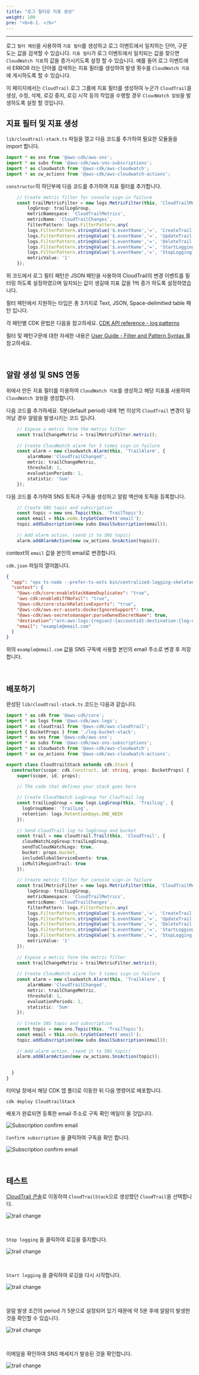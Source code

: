 ```yaml
---
title: "로그 필터로 지표 생성"
weight: 100
pre: "<b>6-1. </b>"
---
```

***

로그 `필터 패턴`을 사용하여 `지표 필터`를 생성하고 로그 이벤트에서 일치하는 단어, 구문 도는 값을 검색할 수 있습니다. `지표 필터`가 로그 이벤트에서 일치되는 값을 찾으면 `CloudWatch 지표`의 값을 증가시키도록 설정 할 수 있습니다. 예를 들어 로그 이벤트에서 ERROR 라는 단어를 검색하는 지표 필터를 생성하여 발생 횟수를 `CloudWatch 지표`에 게시하도록 할 수 있습니다.

이 페이지에서는 `CloudTrail` 로그 그룹에 지표 필터를 생성하여 누군가 `CloudTrail`을 생성, 수정, 삭제, 로깅 중지, 로깅 시작 등의 작업을 수행할 경우  `CloudWatch 알람`을 발생하도록 설정 할 것입니다.

## 지표 필터 및 지표 생성

`lib/cloudtrail-stack.ts` 파일을 열고 다음 코드를 추가하여 필요한 모듈들을 import 합니다.

```typescript
import * as sns from '@aws-cdk/aws-sns';
import * as subs from '@aws-cdk/aws-sns-subscriptions';
import * as cloudwatch from '@aws-cdk/aws-cloudwatch';
import * as cw_actions from '@aws-cdk/aws-cloudwatch-actions';
```

`constructor`의 하단부에 다음 코드를 추가하여 지표 필터를 추가합니다.

```typescript
    // Create metric filter for console sign-in failure 
    const trailMetricFilter = new logs.MetricFilter(this, 'CloudTrailMetricFilter', {
        logGroup: trailLogGroup,
        metricNamespace: 'CloudTrailMetrics',
        metricName: 'CloudTrailChanges',
        filterPattern: logs.FilterPattern.any(
        logs.FilterPattern.stringValue('$.eventName','=', 'CreateTrail'),
        logs.FilterPattern.stringValue('$.eventName','=', 'UpdateTrail'),
        logs.FilterPattern.stringValue('$.eventName','=', 'DeleteTrail'),
        logs.FilterPattern.stringValue('$.eventName','=', 'StartLogging'),
        logs.FilterPattern.stringValue('$.eventName','=', 'StopLogging')),
        metricValue: '1'
    });
```

위 코드에서 로그 필터 패턴은 JSON 패턴을 사용하여 CloudTrail의 변경 이벤트를 필터링 하도록 설정하였으며 일치되는 값이 생길때 지표 값을 1씩 증가 하도록 설정하였습니다.

필터 패턴에서 지원하는 타입은 총 3가지로 Text, JSON, Space-delimitied table 패턴 입니다.

각 패턴별 CDK 문법은 다음을 참고하세요. [CDK API reference - log patterns](https://docs.aws.amazon.com/cdk/api/latest/docs/aws-logs-readme.html#patterns)

필터 및 패턴구문에 대한 자세한 내용은 [User Guide - Filter and Pattern Syntax
](https://docs.aws.amazon.com/AmazonCloudWatch/latest/logs/FilterAndPatternSyntax.html)를 참고하세요.


&nbsp;

## 알람 생성 및 SNS 연동

위에서 만든 지표 필터를 이용하여 `CloudWatch 지표`를 생성하고 해당 지표를 사용하여 `CloudWatch 알람`을 생성합니다.

다음 코드를 추가하세요. 5분(default period) 내에 1번 이상의 `CloudTrail` 변경이 일어날 경우 알람을 발생시키는 코드 입니다.

```typescript
    // Expose a metric form the metric filter
    const trailChangeMetric = trailMetricFilter.metric();
  
    // Create CloudWatch alarm for 3 times sign-in failure
    const alarm = new cloudwatch.Alarm(this, 'TrailAlarm', {
        alarmName:'CloudTrailChanged',
        metric: trailChangeMetric,
        threshold: 1,
        evaluationPeriods: 1,
        statistic: 'Sum'
    });
```

다음 코드를 추가하여 SNS 토픽과 구독을 생성하고 알람 액션에 토픽을 등록합니다.

```typescript
    // Create SNS topic and subscription
    const topic = new sns.Topic(this, 'TrailTopic');
    const email = this.node.tryGetContext('email');
    topic.addSubscription(new subs.EmailSubscription(email));
    
    // Add alarm action. (send it to SNS topic)
    alarm.addAlarmAction(new cw_actions.SnsAction(topic));
```

context의 `email` 값을 본인의 email로 변경합니다.

`cdk.json` 파일의 열어봅니다.

```json
{
  "app": "npx ts-node --prefer-ts-exts bin/centralized-logging-skeleton.ts",
  "context": {
    "@aws-cdk/core:enableStackNameDuplicates": "true",
    "aws-cdk:enableDiffNoFail": "true",
    "@aws-cdk/core:stackRelativeExports": "true",
    "@aws-cdk/aws-ecr-assets:dockerIgnoreSupport": true,
    "@aws-cdk/aws-secretsmanager:parseOwnedSecretName": true,
    "destination":"arn:aws:logs:{region}:{accountid}:destination:{log-destination-name}",
    "email": "example@email.com"
  }
}
```

위의 `example@email.com` 값을 SNS 구독에 사용할 본인의 email 주소로 변경 후 저장합니다.

&nbsp;

## 배포하기

완성된 `lib/cloudtrail-stack.ts` 코드는 다음과 같습니다.

```typescript
import * as cdk from '@aws-cdk/core';
import * as logs from '@aws-cdk/aws-logs';
import * as cloudtrail from '@aws-cdk/aws-cloudtrail';
import { BucketProps } from './log-bucket-stack';
import * as sns from '@aws-cdk/aws-sns';
import * as subs from '@aws-cdk/aws-sns-subscriptions';
import * as cloudwatch from '@aws-cdk/aws-cloudwatch';
import * as cw_actions from '@aws-cdk/aws-cloudwatch-actions';

export class CloudtrailStack extends cdk.Stack {
  constructor(scope: cdk.Construct, id: string, props: BucketProps) {
    super(scope, id, props);

    // The code that defines your stack goes here
    
    // Create CloudtWatch LogGroup for ClouTrail log
    const trailLogGroup = new logs.LogGroup(this, 'TrailLog', {
      logGroupName: 'TrailLog',
      retention: logs.RetentionDays.ONE_WEEK
    });
    
    // Send CloudTrail log to logGroup and bucket
    const trail = new cloudtrail.Trail(this, 'CloudTrail', {
      cloudWatchLogGroup:trailLogGroup,
      sendToCloudWatchLogs: true,
      bucket: props.bucket,
      includeGlobalServiceEvents: true,
      isMultiRegionTrail: true
    });
    
    // Create metric filter for console sign-in failure 
    const trailMetricFilter = new logs.MetricFilter(this, 'CloudTrailMetricFilter', {
        logGroup: trailLogGroup,
        metricNamespace: 'CloudTrailMetrics',
        metricName: 'CloudTrailChanges',
        filterPattern: logs.FilterPattern.any(
        logs.FilterPattern.stringValue('$.eventName','=', 'CreateTrail'),
        logs.FilterPattern.stringValue('$.eventName','=', 'UpdateTrail'),
        logs.FilterPattern.stringValue('$.eventName','=', 'DeleteTrail'),
        logs.FilterPattern.stringValue('$.eventName','=', 'StartLogging'),
        logs.FilterPattern.stringValue('$.eventName','=', 'StopLogging')),
        metricValue: '1'
    });
    
    // Expose a metric form the metric filter
    const trailChangeMetric = trailMetricFilter.metric();
  
    // Create CloudWatch alarm for 3 times sign-in failure
    const alarm = new cloudwatch.Alarm(this, 'TrailAlarm', {
        alarmName:'CloudTrailChanged',
        metric: trailChangeMetric,
        threshold: 1,
        evaluationPeriods: 1,
        statistic: 'Sum'
    });
    
    // Create SNS topic and subscription
    const topic = new sns.Topic(this, 'TrailTopic');
    const email = this.node.tryGetContext('email');
    topic.addSubscription(new subs.EmailSubscription(email));
    
    // Add alarm action. (send it to SNS topic)
    alarm.addAlarmAction(new cw_actions.SnsAction(topic));
    

  }
}
```

터미널 창에서 해당 CDK 앱 폴더로 이동한 뒤 다음 명령어로 배포합니다.

```
cdk deploy CloudtrailStack
```

배포가 완료되면 등록한 email 주소로 구독 확인 메일이 올 것입니다.

![Subscription confirm email](/images/workshop3/sns1.png)

`Confirm subscription` 을 클릭하여 구독을 확인 합니다.

![Subscription confirm email](/images/workshop3/sns2.png)

&nbsp;

## 테스트

[CloudTrail 콘솔](https://us-east-2.console.aws.amazon.com/cloudtrail/home?region=us-east-2#/dashboard)로 이동하여 `CloudTrailStack`으로 생성했던 `CloudTrail`을 선택합니다.

![trail change](/images/workshop3/trail1.png)

&nbsp;

`Stop logging` 을 클릭하여 로깅을 중지합니다.

![trail change](/images/workshop3/trail2.png)

&nbsp;

`Start logging` 을 클릭하여 로깅을 다시 시작합니다.

![trail change](/images/workshop3/trail3.png)

&nbsp;

알람 발생 조건의 period 가 5분으로 설정되어 있기 때문에 약 5분 후에 알람이 발생한 것을 확인할 수 있습니다.

![trail change](/images/workshop3/trail4.png)

&nbsp;

이메일을 확인하여 SNS 메세지가 발송된 것을 확인합니다.

![trail change](/images/workshop3/trail5.png)
